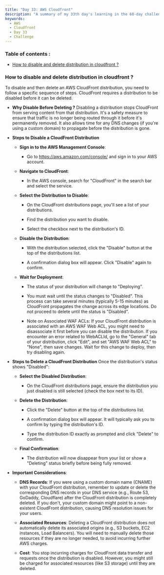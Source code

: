 ```yaml
---
title: "Day 33: AWS Cloudfront"
description: "A summary of my 33th day's learning in the 60-day challenge, covering basic concepts of Cloudfront."
keywords:
  - AWS
  - Cloudfront
  - Day 33
  - Challenge
---
```


### Table of contents :
- [How to disable and delete distribution in cloudfront ?](#how-to-disable-and-delete-distribution-in-cloudfront-)


### How to disable and delete distribution in cloudfront ?
To disable and then delete an AWS CloudFront distribution, you need to follow a specific sequence of steps. CloudFront requires a distribution to be disabled before it can be deleted.

- **Why Disable Before Deleting ?**
Disabling a distribution stops CloudFront from serving content from that distribution. It's a safety measure to ensure that traffic is no longer being routed through it before it's permanently removed. It also allows time for any DNS changes (if you're using a custom domain) to propagate before the distribution is gone.

- **Steps to Disable a CloudFront Distribution**
  - **Sign in to the AWS Management Console**:

    - Go to https://aws.amazon.com/console/ and sign in to your AWS account.

  - **Navigate to CloudFront**:

    - In the AWS console, search for "CloudFront" in the search bar and select the service.

  - **Select the Distribution to Disable**:

    - On the CloudFront distributions page, you'll see a list of your distributions.

    - Find the distribution you want to disable.

    - Select the checkbox next to the distribution's ID.

  - **Disable the Distribution**:

    - With the distribution selected, click the "Disable" button at the top of the distributions list.

    - A confirmation dialog box will appear. Click "Disable" again to confirm.

  - **Wait for Deployment**:

    - The status of your distribution will change to "Deploying".

    - You must wait until the status changes to "Disabled". This process can take several minutes (typically 5-15 minutes) as CloudFront propagates the change across its edge locations. Do not proceed to delete until the status is "Disabled".

    - Note on Associated WAF ACLs: If your CloudFront distribution is associated with an AWS WAF Web ACL, you might need to disassociate it first before you can disable the distribution. If you encounter an error related to WebACLId, go to the "General" tab of your distribution, click "Edit", and set "AWS WAF Web ACL" to "None", then save changes. Wait for this change to deploy, then try disabling again.

- **Steps to Delete a CloudFront Distribution**
Once the distribution's status shows "Disabled":

  - **Select the Disabled Distribution**:

    - On the CloudFront distributions page, ensure the distribution you just disabled is still selected (check the box next to its ID).

  - **Delete the Distribution**:

    - Click the "Delete" button at the top of the distributions list.

    - A confirmation dialog box will appear. It will typically ask you to confirm by typing the distribution's ID.

    - Type the distribution ID exactly as prompted and click "Delete" to confirm.

  - **Final Confirmation**:

    - The distribution will now disappear from your list or show a "Deleting" status briefly before being fully removed.

- **Important Considerations**:
  - **DNS Records**: If you were using a custom domain name (CNAME) with your CloudFront distribution, remember to update or delete the corresponding DNS records in your DNS service (e.g., Route 53, GoDaddy, Cloudflare) after the CloudFront distribution is completely deleted. If you don't, your custom domain might point to a non-existent CloudFront distribution, causing DNS resolution issues for your users.

  - **Associated Resources**: Deleting a CloudFront distribution does not automatically delete its associated origins (e.g., S3 buckets, EC2 instances, Load Balancers). You will need to manually delete those resources if they are no longer needed, to avoid incurring further AWS charges.

  - **Cost**: You stop incurring charges for CloudFront data transfer and requests once the distribution is disabled. However, you might still be charged for associated resources (like S3 storage) until they are deleted.


